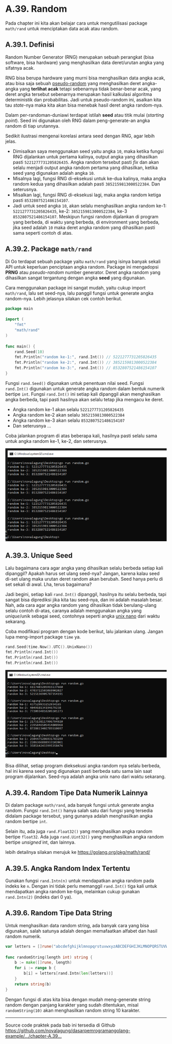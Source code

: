 # A.39. Random

Pada chapter ini kita akan belajar cara untuk mengutilisasi package `math/rand` untuk menciptakan data acak atau random.

## A.39.1. Definisi

Random Number Generator (RNG) merupakan sebuah perangkat (bisa software, bisa hardware) yang menghasilkan data deret/urutan angka yang sifatnya acak.

RNG bisa berupa hardware yang murni bisa menghasilkan data angka acak, atau bisa saja sebuah [pseudo-random](https://en.wikipedia.org/wiki/Pseudorandom_number_generator) yang menghasilkan deret angka-angka yang **terlihat acak** tetapi sebenarnya tidak benar-benar acak, yang deret angka tersebut sebenarnya merupakan hasil kalkulasi algoritma deterministik dan probabilitas. Jadi untuk pseudo-random ini, asalkan kita tau *state*-nya maka kita akan bisa menebak hasil deret angka random-nya.

Dalam per-randoman-duniawi terdapat istilah **seed** atau titik mulai (*starting point*). Seed ini digunakan oleh RNG dalam peng-generate-an angka random di tiap urutannya.

Sedikit ilustrasi mengenai korelasi antara seed dengan RNG, agar lebih jelas.

- Dimisalkan saya menggunakan seed yaitu angka `10`, maka ketika fungsi RNG dijalankan untuk pertama kalinya, output angka yang dihasilkan pasti `5221277731205826435`. Angka random tersebut pasti *fix* dan akan selalu menjadi output angka random pertama yang dihasilkan, ketika seed yang digunakan adalah angka `10`.
- Misalnya lagi, fungsi RNG di-eksekusi untuk ke-dua kalinya, maka angka random kedua yang dihasilkan adalah pasti `3852159813000522384`. Dan seterusnya.
- Misalkan lagi, fungsi RNG di-eksekusi lagi, maka angka random ketiga pasti `8532807521486154107`.
- Jadi untuk seed angka `10`, akan selalu menghasilkan angka random ke-1: `5221277731205826435`, ke-2: `3852159813000522384`, ke-3 `8532807521486154107`. Meskipun fungsi random dijalankan di program yang berbeda, di waktu yang berbeda, di environment yang berbeda, jika seed adalah `10` maka deret angka random yang dihasilkan pasti sama seperti contoh di atas.

## A.39.2. Package `math/rand`

Di Go terdapat sebuah package yaitu `math/rand` yang isinya banyak sekali API untuk keperluan penciptaan angka random. Package ini mengadopsi **PRNG** atau *pseudo-random* number generator. Deret angka random yang dihasilkan sangat tergantung dengan angka **seed** yang digunakan.

Cara menggunakan package ini sangat mudah, yaitu cukup import `math/rand`, lalu set seed-nya, lalu panggil fungsi untuk generate angka random-nya. Lebih jelasnya silakan cek contoh berikut.

```go
package main

import (
	"fmt"
	"math/rand"
)

func main() {
	rand.Seed(10)
	fmt.Println("random ke-1:", rand.Int()) // 5221277731205826435
	fmt.Println("random ke-2:", rand.Int()) // 3852159813000522384
	fmt.Println("random ke-3:", rand.Int()) // 8532807521486154107
}
```

Fungsi `rand.Seed()` digunakan untuk penentuan nilai seed. Fungsi `rand.Int()` digunakan untuk generate angka random dalam bentuk numerik bertipe `int`. Fungsi `rand.Int()` ini setiap kali dipanggil akan menghasilkan angka berbeda, tapi pasti hasilnya akan selalu tetap jika mengacu ke deret.

- Angka random ke-1 akan selalu `5221277731205826435`
- Angka random ke-2 akan selalu `3852159813000522384`
- Angka random ke-3 akan selalu `8532807521486154107`
- Dan seterusnya ...

Coba jalankan program di atas beberapa kali, hasilnya pasti selalu sama untuk angka random ke-1, ke-2, dan seterusnya.

![Random Golang](images/A_random_1.png)

## A.39.3. Unique Seed

Lalu bagaimana cara agar angka yang dihasilkan selalu berbeda setiap kali dipanggil? Apakah harus set ulang seed-nya? Jangan, karena kalau seed di-set ulang maka urutan deret random akan berubah. Seed hanya perlu di set sekali di awal. Lha, terus bagaimana?

Jadi begini, setiap kali `rand.Int()` dipanggil, hasilnya itu selalu berbeda, tapi sangat bisa diprediksi jika kita tau seed-nya, dan ini adalah masalah besar. Nah, ada cara agar angka random yang dihasilkan tidak berulang-ulang selalu contoh di-atas, caranya adalah menggunakan angka yang *unique*/unik sebagai seed, contohnya seperti angka [unix nano](https://en.wikipedia.org/wiki/GNU_nano) dari waktu sekarang.

Coba modifikasi program dengan kode berikut, lalu jalankan ulang. Jangan lupa meng-import package `time` ya.

```go
rand.Seed(time.Now().UTC().UnixNano())
fmt.Println(rand.Int())
fmt.Println(rand.Int())
fmt.Println(rand.Int())
```

![Random Golang with unix nano seed](images/A_random_2.png)

Bisa dilihat, setiap program dieksekusi angka random nya selalu berbeda, hal ini karena seed yang digunakan pasti berbeda satu sama lain saat program dijalankan. Seed-nya adalah angka unix nano dari waktu sekarang.

## A.39.4. Random Tipe Data Numerik Lainnya

Di dalam package `math/rand`, ada banyak fungsi untuk generate angka random. Fungsi `rand.Int()` hanya salah satu dari fungsi yang tersedia didalam package tersebut, yang gunanya adalah menghasilkan angka random bertipe `int`.

Selain itu, ada juga `rand.Float32()` yang menghasilkan angka random bertipe `float32`. Ada juga `rand.Uint32()` yang menghasilkan angka random bertipe *unsigned* int, dan lainnya.

lebih detailnya silakan merujuk ke https://golang.org/pkg/math/rand/

## A.39.5. Angka Random Index Tertentu

Gunakan fungsi `rand.Intn(n)` untuk mendapatkan angka random pada indeks ke `n`. Dengan ini tidak perlu memanggil `rand.Int()` tiga kali untuk mendapatkan angka random ke-tiga, melainkan cukup gunakan `rand.Intn(2)` (indeks dari 0 ya).

## A.39.6. Random Tipe Data String

Untuk menghasilkan data random string, ada banyak cara yang bisa digunakan, salah satunya adalah dengan memafaatkan alfabet dan hasil random numerik.

```go
var letters = []rune("abcdefghijklmnopqrstuvwxyzABCDEFGHIJKLMNOPQRSTUVWXYZ")

func randomString(length int) string {
    b := make([]rune, length)
    for i := range b {
        b[i] = letters[rand.Intn(len(letters))]
    }
    return string(b)
}
```

Dengan fungsi di atas kita bisa dengan mudah meng-generate string random dengan panjang karakter yang sudah ditentukan, misal `randomString(10)` akan menghasilkan random string 10 karakter.

---

<div class="source-code-link">
    <div class="source-code-link-message">Source code praktek pada bab ini tersedia di Github</div>
    <a href="https://github.com/novalagung/dasarpemrogramangolang-example/tree/master/chapter-A.39-random">https://github.com/novalagung/dasarpemrogramangolang-example/.../chapter-A.39...</a>
</div>
